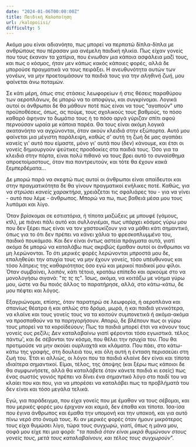 ```yaml
---
date: "2024-01-06T00:00:00Z"
title: Παιδική Καλοποίηση
url: /kalopoiisi/
difficulty: 5
---
```


Ακόμα μου είναι αδιανόητο, πως μπορεί να περπατώ δίπλα-δίπλα με ανθρώπους που πέρασαν μια ανέμελη παιδική ηλικία. Πως είχαν γονείς που τους έκαναν τα χατίρια, που ένιωθαν μια κάποια ασφάλεια μαζί τους, και πως ο κόσμος, ήταν μεν κάπως κακός κάποιες φορές, αλλά δε μπορούσε πραγματικά να τους πειράξει. Η ανευθυνότητα αυτών των γονέων, να μην προετοιμάσουν τα παιδιά τους για την *αληθινή ζωή*, μου φαίνεται άνω ποταμών.

Σε κάτι μέρη, όπως στις στάσεις λεωφορείων ή στις θέσεις παραθύρου των αεροπλάνων, δε μπορώ να το αποφύγω, και συγκρίνομαι. Λογικά αυτοί οι άνθρωποι δε θα μάθουν ποτέ πώς είναι να τους "αγαπούν" υπο προϋποθέσεις, όπως, ας πούμε, τους σχολικούς τους βαθμούς, το πόσο καθαρό άφηναν το δωμάτιο τους ή το πόσο αργά γύριζαν σπίτι αφού περνούσαν ωραία με κάποια παρέα. Θα τους είναι ακόμη λογικά ακατανόητο να αγχώνονται, όταν ακούν κλειδιά στην εξώπορτα. Αυτό μου φαίνεται μια μέγιστη παράλειψη, καθώς σ' αυτή τη ζωή δε μας αγαπάει κανείς γι' αυτό που είμαστε, μόνο γι' αυτά που (δεν) κάνουμε, και έτσι οι γονείς δημιουργούν ψεύτικες προσδοκίες στα παιδιά τους. Όσο για τα κλειδιά στην πόρτα, είναι πολύ πιθανό να τους βρει αυτό το συναίσθημα απροετοίμαστους, όταν πια παντρευτούν, και τότε θα έχουν κακά ξεμπερδέματα...

Δε μπορώ παρά να σκεφτώ πως αυτοί οι άνθρωποι είναι απαίδευτοι και στην πραγματικότητα δε θα γίνουν πραγματικοί ενήλικες ποτέ. Καθώς, για να *στρώσει κανείς χαρακτήρα*, χρειάζεται τις σφαλιάρες του - για να γίνει - αυτό που λέμε - άνθρωπος. Μπορώ να πω, πως βαθειά μέσα μου τους λυπάμαι και λίγο.

Όταν βρίσκομαι σε εστιατόρια, ή τίποτα μαζώξεις με μπουφέ (γάμους, κτλ), με πιάνει πάλι αυτό και συλλογιέμαι, πως υπάρχει κόσμος γύρω μου που δεν ξέρει πως είναι να τον χαστουκίζουν για να μάθει κάτι σημαντικό, όπως για το ότι δεν πρέπει να κάνει χάλια το φρεσκοπλυμμένο του, παιδικό πουκάμισο. Και δεν είναι όντως αστεία πράγματα αυτά, γιατί ακόμα δε μπορώ να καταλάβω πως ακριβώς έμαθαν αυτοί οι άνθρωποι να μη λερώνονται. Το ότι μερικές φορές λερώνονται μπροστά μου δε, επαληθεύει την ατυχία τους να μην έχουν γονείς, τόσο υπέυθυνους και τόσο λάτρεις της καθαριότητας όσο εγώ και μερικοί παιδικοί μου φίλοι. Όταν συμβαίνει, λοιπόν, κάτι τέτοιο, κρατάω επίπεδο και αρκούμε στο να μονολογήσω σιγανά: "*τς τς τς*". Ίσως, ακόμα, να κοιτάξω με νόημα γύρω μου, ώστε να δω ποιός άλλος το παρατήρησε, αλλά, στο κάτω-κάτω, δε μου πέφτει και λόγος.

Εξαγριώνομαι, επίσης, όταν παρατηρώ σε λεωφορία, ή αεροπλάνα και σπανίως θέατρα ή και απλώς στο δρόμο, μωρά, ή και παιδιά γενικότερα, να κλαίνε και τους γονείς τους να τα κοιτούν συμπονετικά ή ακόμα-ακόμα να προσπαθούν να τα παρηγορήσουν. Απορώ, δε βλέπουν πως οι γύρω τους μπορεί να τα κοροϊδεύουν; Πως τα παιδιά μπορεί έτσι να κάνουν τους γονείς ους ρεζίλι; Δεν καταλαβαίνω γιατί φέρονται τόσο εγωιστικά. τέλος πάντω', και δε σέβονται τον κόσμο, που θέλει την ησυχία του. Που θα προτιμούσε να μην ακούει ουρλιαχτά και κλάματα. Που πάει, στο κάτω-κάτω της γραφής, στη δουλειά του, και όλη αυτή η ένταση περισσεύει στη ζωή του. Έτσι κι αλλιώς, οι λόγοι που τα παιδιά κλαίνε δεν είναι και τίποτα ιδιαίτερα σημαντικοί. Είμαι, τέλος, της άποψης (και ξέρω πως κάποιοι δε θα συμφωνήσετε, αλλά θα καταλάβετε όταν κάνετε παιδιά κι εσείς) πως ένας σωστός γονιός πρέπει να δίνει ένα σημαντικό λόγο στο παιδί του να κλαίει που και που, για να μπορέσει να καταλάβει πως τα προβλήματά του δεν είναι και τόσο μεγάλα τελικά.

Εγώ, για παράδειγμα, που είχα γονείς που με έμαθαν να τους σέβομαι, και που μερικές φορές μου έριχναν και καμιά, δεν έπαθα και τίποτα. Ίσα-ίσα που έγινα άνθρωπος και έμαθα την υπομονή και την υπακοή, και για αυτό πίνω νερό στο όνομά τους. Κι αν μερικές φορές όταν ήμουν μικρότερος τους είχα θυμώσει λίγο, τώρα τους συγχωρώ, γιατί, όπως η μάνα μου, σοφά μου είχε πει μια φορά: "*τα παιδιά όταν είναι μικρά θυμώνουν στους γονείς τους, μετά τους καταλαβαίνουν, και τέλος τους συγχωρούν*".
